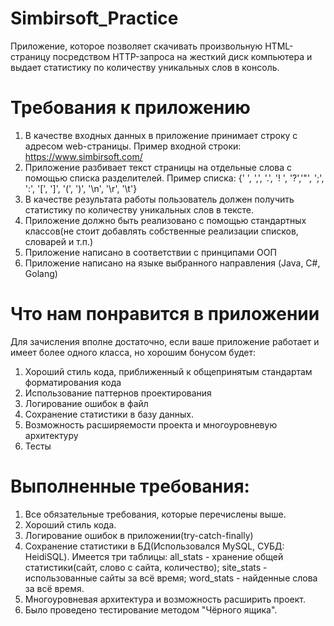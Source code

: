 # Simbirsoft_Practice
Приложение, которое позволяет скачивать произвольную HTML-страницу посредством HTTP-запроса на жесткий диск компьютера и выдает статистику по количеству уникальных слов в консоль.

# Требования к приложению
1. В качестве входных данных в приложение принимает строку с адресом
web-страницы. Пример входной строки: https://www.simbirsoft.com/
2. Приложение разбивает текст страницы на отдельные слова с помощью
списка разделителей.
Пример списка:
{' ', ',', '.', '! ', '?','"', ';', ':', '[', ']', '(', ')', '\n', '\r', '\t'}
3. В качестве результата работы пользователь должен получить статистику по
количеству уникальных слов в тексте.
4. Приложение должно быть реализовано с помощью стандартных классов(не стоит добавлять
собственные реализации списков, словарей и т.п.)
5. Приложение написано в соответствии с принципами ООП
6. Приложение написано на языке выбранного направления (Java, C#, Golang)

# Что нам понравится в приложении
Для зачисления вполне достаточно, если ваше приложение работает и
имеет более одного класса, но хорошим бонусом будет:
1. Хороший стиль кода, приближенный к общепринятым стандартам
форматирования кода
2. Использование паттернов проектирования
3. Логирование ошибок в файл
4. Сохранение статистики в базу данных.
5. Возможность расширяемости проекта и многоуровневую архитектуру
6. Тесты

# Выполненные требования:
1. Все обязательные требования, которые перечислены выше.
2. Хороший стиль кода.
3. Логирование ошибок в приложении(try-catch-finally)
4. Сохранение статистики в БД(Использовался MySQL, СУБД: HeidiSQL). Имеется три таблицы: all_stats - хранение общей статистики(сайт, слово с сайта, количество); site_stats - использованные сайты за всё время; word_stats - найденные слова за всё время.
5. Многоуровневая архитектура и возможность расширить проект.
6. Было проведено тестирование методом "Чёрного ящика".
